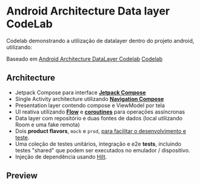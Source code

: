 # Android Architecture Data layer CodeLab
Codelab demonstrando a utilização de datalayer dentro do projeto android, utilizando:

Baseado em [Android Architecture DataLayer Codelab](https://github.com/android/architecture-samples/archive/refs/heads/data-codelab-start.zip)
[Codelab](https://developer.android.com/codelabs/building-a-data-layer?hl=en&authuser=1#0)

## Architecture

* Jetpack Compose para interface **[Jetpack Compose](https://developer.android.com/jetpack/compose)**
* Single Activity architecture utilizando **[Navigation Compose](https://developer.android.com/jetpack/compose/navigation)**
* Presentation layer contendo compose e ViewModel por tela
* UI reativa utilizando **[Flow](https://developer.android.com/kotlin/flow)** e **[coroutines](https://kotlinlang.org/docs/coroutines-overview.html)** para operações assíncronas
* Data layer com repositório e duas fontes de dados (local utilizando Room e uma fake remota)
* Dois **product flavors**, `mock` e `prod`, [para facilitar o desenvolvimento e teste](https://android-developers.googleblog.com/2015/12/leveraging-product-flavors-in-android.html).
* Uma coleção de testes unitários, integração e e2e **tests**, incluindo testes "shared" que podem ser executados no emulador / dispositivo.
* Injeção de dependência usando [Hilt](https://developer.android.com/training/dependency-injection/hilt-android).

 

## Preview
 
